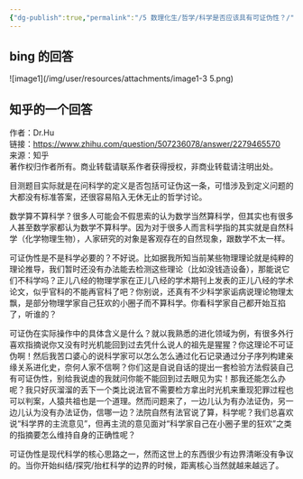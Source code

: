 ```yaml
---
{"dg-publish":true,"permalink":"/5 数理化生/哲学/科学是否应该具有可证伪性？/","title":"科学是否应该具有可证伪性？"}
---
```



## bing 的回答
![image1](/img/user/resources/attachments/image1-3 5.png)

## 知乎的一个回答
作者：Dr.Hu  
链接：https://www.zhihu.com/question/507236078/answer/2279465570  
来源：知乎  
著作权归作者所有。商业转载请联系作者获得授权，非商业转载请注明出处。

目测题目实际就是在问科学的定义是否包括可证伪这一条，可惜涉及到定义问题的大都没有标准答案，还很容易陷入无休无止的哲学讨论。

数学算不算科学？很多人可能会不假思索的认为数学当然算科学，但其实也有很多人甚至数学家都认为数学不算科学。因为对于很多人而言科学指的其实就是自然科学（化学物理生物），人家研究的对象是客观存在的自然现象，跟数学不太一样。

可证伪性是不是科学必要的？不好说。比如据我所知当前某些物理理论就是纯粹的理论推导，我们暂时还没有办法能去检测这些理论（比如没钱造设备），那能说它们不科学吗？正儿八经的物理学家在正儿八经的学术期刊上发表的正儿八经的学术论文，似乎官科的不能再官科了吧？你别说，还真有不少科学家诟病说理论物理太飘，是部分物理学家自己狂欢的小圈子而不算科学。你看科学家自己都开始互掐了，听谁的？

可证伪在实际操作中的具体含义是什么？就以我熟悉的进化领域为例，有很多外行喜欢指摘说你又没有时光机能回到过去凭什么说人的祖先是猩猩？你这理论不可证伪啊！然后我苦口婆心的说科学家可以怎么怎么通过化石记录通过分子序列构建亲缘关系进化史，奈何人家不信啊？你们这是自说自话的提出一套检验方法假装自己有可证伪性，别给我说虚的我就问你能不能回到过去眼见为实！那我还能怎么办呢？我只好灰溜溜的丢下一个类比说法官不需要检方拿出时光机来重现犯罪过程也可以判案，人猿共祖也是一个道理。然而问题来了，一边儿认为有办法证伪，另一边儿认为没有办法证伪，信哪一边？法院自然有法官说了算，科学呢？我们总喜欢说“科学界的主流意见”，但再主流的意见面对“科学家自己在小圈子里的狂欢”之类的指摘要怎么维持自身的正确性呢？

可证伪性是现代科学的核心思路之一，然而这世上的东西很少有边界清晰没有争议的。当你开始纠结/探究/抬杠科学的边界的时候，距离核心当然就越来越远了。